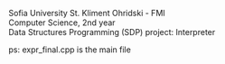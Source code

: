 Sofia University St. Kliment Ohridski - FMI <br/>
Computer Science, 2nd year <br/>
Data Structures Programming (SDP) project: Interpreter <br/>

ps: expr_final.cpp is the main file 

